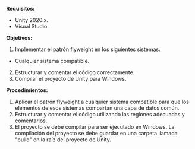 **Requisitos:**
- Unity 2020.x.
- Visual Studio.


**Objetivos:**
1. Implementar el patrón flyweight en los siguientes sistemas:
* Cualquier sistema compatible.
2. Estructurar y comentar el código correctamente.
3. Compilar el proyecto de Unity para Windows.


**Procedimientos:**
1. Aplicar el patrón flyweight a cualquier sistema compatible para que los elementos de esos sistemas compartan una capa de datos común.
2. Estructurar y comentar el código utilizando las regiones adecuadas y comentarios.
3. El proyecto se debe compilar para ser ejecutado en Windows. La compilación del proyecto se debe guardar en una carpeta llamada "build" en la raíz del proyecto de Unity.
